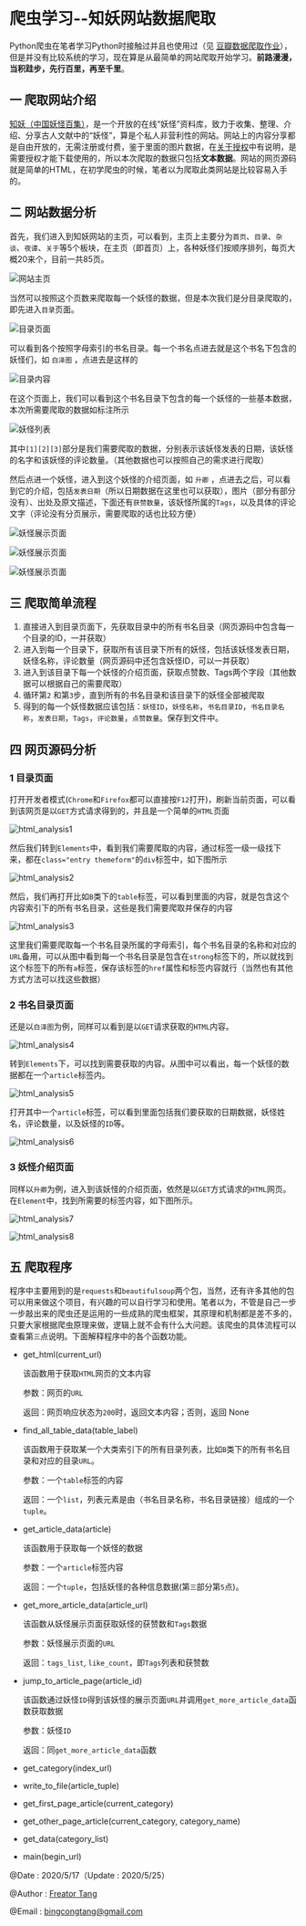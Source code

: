 # 爬虫学习--知妖网站数据爬取

Python爬虫在笔者学习Python时接触过并且也使用过（见 [豆瓣数据爬取作业](https://github.com/Freator/Homework_DoubanSpider)），但是并没有比较系统的学习，现在算是从最简单的网站爬取开始学习。**前路漫漫，当积跬步，先行百里，再至千里**。

## 一 爬取网站介绍

[知妖（中国妖怪百集）](http://www.cbaigui.com/)，是一个开放的在线“妖怪”资料库，致力于收集、整理、介绍、分享古人文献中的“妖怪”，算是个私人非营利性的网站。网站上的内容分享都是自由开放的，无需注册或付费，鉴于里面的图片数据，在[关于授权](http://www.cbaigui.com/?page_id=4635)中有说明，是需要授权才能下载使用的，所以本次爬取的数据只包括**文本数据**。网站的网页源码就是简单的HTML，在初学爬虫的时候，笔者以为爬取此类网站是比较容易入手的。

## 二 网站数据分析

首先，我们进入到知妖网站的主页，可以看到，主页上主要分为`首页`、`目录`、`杂谈`、`夜谭`、`关于`等5个板块，在主页（即首页）上，各种妖怪们按顺序排列，每页大概20来个，目前一共85页。

![网站主页](./pictures/zhiyao_MainPage.png)

当然可以按照这个页数来爬取每一个妖怪的数据，但是本次我们是分目录爬取的，即先进入`目录`页面。

![目录页面](./pictures/zhiyao_category_list.png)

可以看到各个按照字母索引的书名目录。每一个书名点进去就是这个书名下包含的妖怪们，如 `白泽图` ，点进去是这样的

![目录内容](./pictures/zhiyao_category_show.png)

在这个页面上，我们可以看到这个书名目录下包含的每一个妖怪的一些基本数据，本次所需要爬取的数据如标注所示

![妖怪列表](./pictures/zhiyao_article_list.png)

其中`[1][2][3]`部分是我们需要爬取的数据，分别表示该妖怪发表的日期，该妖怪的名字和该妖怪的评论数量。（其他数据也可以按照自己的需求进行爬取）

然后点进一个妖怪，进入到这个妖怪的介绍页面，如 `升卿` ，点进去之后，可以看到它的介绍，包括`发表日期`（所以日期数据在这里也可以获取），图片（部分有部分没有）、出处及原文描述，下面还有`获赞数量`，该妖怪所属的`Tags`，以及具体的评论文字（评论没有分页展示，需要爬取的话也比较方便）

![妖怪展示页面](./pictures/zhiyao_article_show1.png)

![妖怪展示页面](./pictures/zhiyao_article_show2.png)

![妖怪展示页面](./pictures/zhiyao_article_show3.png)

## 三 爬取简单流程

1. 直接进入到目录页面下，先获取目录中的所有书名目录（网页源码中包含每一个目录的ID，一并获取）
2. 进入到每一个目录下，获取所有该目录下所有的妖怪，包括该妖怪发表日期，妖怪名称，评论数量（网页源码中还包含妖怪ID，可以一并获取）
3. 进入到该目录下每一个妖怪的介绍页面，获取点赞数、Tags两个字段（其他数据可以根据自己的需要爬取）
4. 循环第`2` 和第`3`步，直到所有的书名目录和该目录下的妖怪全部被爬取
5. 得到的每一个妖怪数据应该包括：`妖怪ID`，`妖怪名称`，`书名目录ID`，`书名目录名称`，`发表日期`，`Tags`，`评论数量`，`点赞数量`。保存到文件中。  

## 四 网页源码分析

### 1 目录页面

打开开发者模式(`Chrome`和`Firefox`都可以直接按`F12`打开)，刷新当前页面，可以看到该网页是以`GET`方式请求得到的，并且是一个简单的`HTML`页面

![html_analysis1](./pictures/html_analysis1.png)

然后我们转到`Elements`中，看到我们需要爬取的内容，通过标签一级一级找下来，都在`class="entry themeform"`的`div`标签中，如下图所示

![html_analysis2](./pictures/html_analysis2.png)

然后，我们再打开比如`B`类下的`table`标签，可以看到里面的内容，就是包含这个内容索引下的所有书名目录，这些是我们需要爬取并保存的内容

![html_analysis3](./pictures/html_analysis3.png)

这里我们需要爬取每一个书名目录所属的字母索引，每个书名目录的名称和对应的`URL`备用，可以从图中看到每一个书名目录是包含在`strong`标签下的，所以就找到这个标签下的所有`a`标签，保存该标签的`href`属性和标签内容就行（当然也有其他方式方法可以找这些数据）

### 2 书名目录页面

还是以`白泽图`为例，同样可以看到是以`GET`请求获取的`HTML`内容。

![html_analysis4](./pictures/html_analysis4.png)

转到`Elements`下，可以找到需要获取的内容。从图中可以看出，每一个妖怪的数据都在一个`article`标签内。

![html_analysis5](./pictures/html_analysis5.png)

打开其中一个`article`标签，可以看到里面包括我们要获取的日期数据，妖怪姓名，评论数量，以及妖怪的`ID`等。

![html_analysis6](./pictures/html_analysis6.png)

### 3 妖怪介绍页面

同样以`升卿`为例，进入到该妖怪的介绍页面，依然是以`GET`方式请求的`HTML`网页。在`Element`中，找到所需要的标签内容，如下图所示。

![html_analysis7](./pictures/html_analysis7.png)

![html_analysis8](./pictures/html_analysis8.png)

## 五 爬取程序

程序中主要用到的是`requests`和`beautifulsoup`两个包，当然，还有许多其他的包可以用来做这个项目，有兴趣的可以自行学习和使用。笔者以为，不管是自己一步一步敲出来的爬虫还是运用的一些成熟的爬虫框架，其原理和机制都是差不多的，只要大家根据爬虫原理来做，逻辑上就不会有什么大问题。该爬虫的具体流程可以查看第`三`点说明。下面解释程序中的各个函数功能。

+ get_html(current_url)

  该函数用于获取`HTML`网页的文本内容

  参数：网页的`URL`

  返回：网页响应状态为`200`时，返回文本内容；否则，返回 None

+ find_all_table_data(table_label)

  该函数用于获取某一个大类索引下的所有目录列表，比如`B`类下的所有书名目录和对应的目录`URL`。

  参数：一个`table`标签的内容

  返回：一个`list`，列表元素是由（书名目录名称，书名目录链接）组成的一个`tuple`。

+ get_article_data(article)

  该函数用于获取每一个妖怪的数据

  参数：一个`article`标签内容

  返回：一个`tuple`，包括妖怪的各种信息数据(第`三`部分第`5`点)。

+ get_more_article_data(article_url)

  该函数从妖怪展示页面获取妖怪的获赞数和`Tags`数据

  参数：妖怪展示页面的`URL`

  返回：`tags_list`, `like_count`，即`Tags`列表和获赞数

+ jump_to_article_page(article_id)

  该函数通过妖怪`ID`得到该妖怪的展示页面`URL`并调用`get_more_article_data`函数获取数据

  参数：妖怪`ID`

  返回：同`get_more_article_data`函数

+ get_category(index_url)

+ write_to_file(article_tuple)

+ get_first_page_article(current_category)

+ get_other_page_article(current_category, category_name)

+ get_data(category_list)

+ main(begin_url)

@Date : 2020/5/17（Update : 2020/5/25）

@Author : [Freator Tang](https://github.com/Freator)

@Email : [bingcongtang@gmail.com](mailto:bingcongtang@gmail.com)

